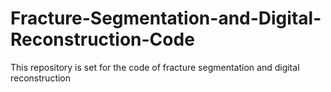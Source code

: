 # Fracture-Segmentation-and-Digital-Reconstruction-Code
This repository is set for the code of fracture segmentation and digital reconstruction
